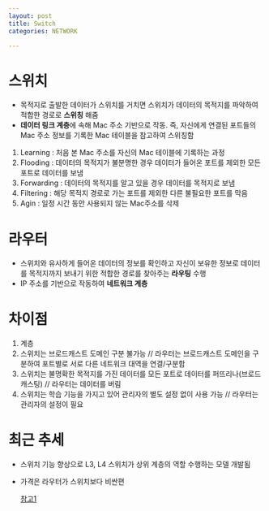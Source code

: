 ```yaml
---
layout: post
title: Switch
categories: NETWORK

---
```


# 스위치

* 목적지로 출발한 데이터가 스위치를 거치면 스위치가 데이터의 목적지를 파악하여 적합한 경로로 **스위칭** 해줌
* **데이터 링크 계층**에 속해 Mac 주소 기반으로 작동. 즉, 자신에게 연결된 포트들의 Mac 주소 정보를 기록한 Mac 테이블을 참고하여 스위칭함

 1. Learning : 처음 본 Mac 주소를 자신의 Mac 테이블에 기록하는 과정
 2. Flooding : 데이터의 목적지가 불분명한 경우 데이터가 들어온 포트를 제외한 모든 포트로 데이터를 보냄
 3. Forwarding : 데이터의 목적지를 알고 있을 경우 데이터를 목적지로 보냄
 4. Filtering : 해당 목적지 경로로 가는 포트를 제외한 다른 불필요한 포트를 막음
 5. Agin : 일정 시간 동안 사용되지 않는 Mac주소를 삭제
 
 
# 라우터

* 스위치와 유사하게 들어온 데이터의 정보를 확인하고 자신이 보유한 정보로 데이터를 목적지까지 보내기 위한 적합한 경로를 찾아주는 **라우팅** 수행
 * IP 주소를 기반으로 작동하여 **네트워크 계층** 
 
 
# 차이점 

 1. 계층
 2. 스위치는 브로드캐스트 도메인 구분 불가능 // 라우터는 브로드캐스트 도메인을 구분하여 포트별로 서로 다른 네트워크 대역을 연결/구분함 
 3. 스위치는 불명확한 목적지를 가진 데이터를 모든 포트로 데이터를 퍼뜨리나(브로드캐스팅) // 라우터는 데이터를 버림 
 4. 스위치는 학습 기능을 가지고 있어 관리자의 별도 설정 없이 사용 가능 // 라우터는 관리자의 설정이 필요
  
# 최근 추세

* 스위치 기능 향상으로 L3, L4 스위치가 상위 계층의 역할 수행하는 모델 개발됨
* 가격은 라우터가 스위치보다 비싼편

  [참고1]
  
  [참고1]: https://grapherstory.tistory.com/104
